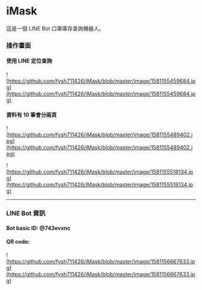 # iMask  

這是一個 LINE Bot 口罩庫存查詢機器人。  

### 操作畫面  

#### 使用 LINE 定位查詢  

![https://github.com/fysh711426/iMask/blob/master/image/1581155459684.jpg](https://github.com/fysh711426/iMask/blob/master/image/1581155459684.jpg)  

#### 資料有 10 筆會分兩頁  

![https://github.com/fysh711426/iMask/blob/master/image/1581155489402.jpg](https://github.com/fysh711426/iMask/blob/master/image/1581155489402.jpg)  

![https://github.com/fysh711426/iMask/blob/master/image/1581155518134.jpg](https://github.com/fysh711426/iMask/blob/master/image/1581155518134.jpg)  

---  

### LINE Bot 資訊  

#### Bot basic ID:  @743evxnc

#### QR code:  

![https://github.com/fysh711426/iMask/blob/master/image/1581156667633.jpg](https://github.com/fysh711426/iMask/blob/master/image/1581156667633.jpg)  